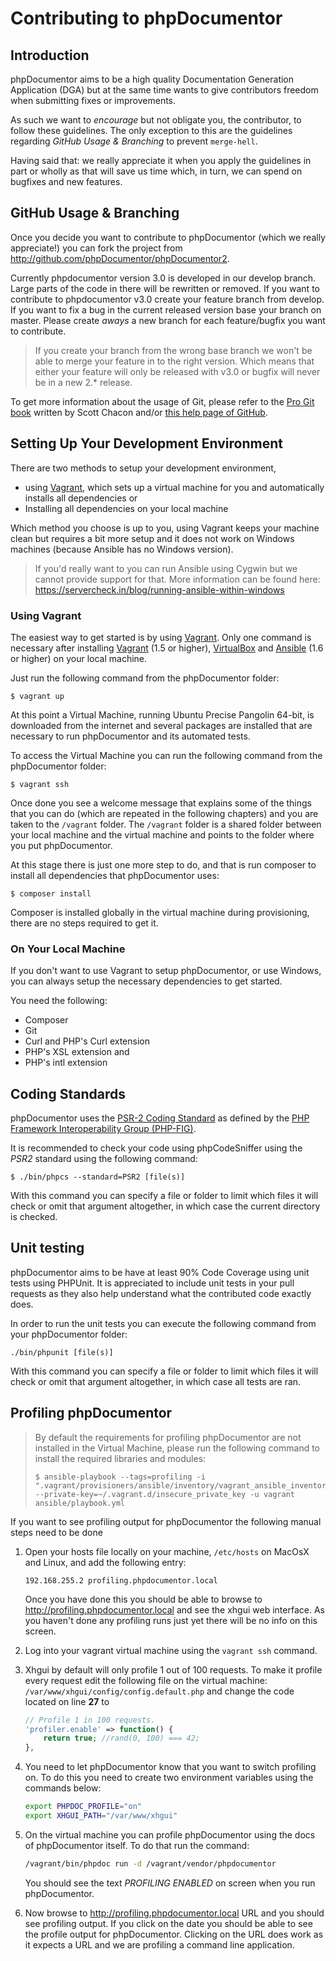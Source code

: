 Contributing to phpDocumentor
=============================

Introduction
------------

phpDocumentor aims to be a high quality Documentation Generation Application (DGA) but at the same time wants to give
contributors freedom when submitting fixes or improvements.

As such we want to *encourage* but not obligate you, the contributor, to follow these guidelines. The only exception to
this are the guidelines regarding *GitHub Usage & Branching* to prevent `merge-hell`.

Having said that: we really appreciate it when you apply the guidelines in part or wholly as that will save us time
which, in turn, we can spend on bugfixes and new features.

GitHub Usage & Branching
------------------------

Once you decide you want to contribute to phpDocumentor (which we really appreciate!) you can fork the project from
http://github.com/phpDocumentor/phpDocumentor2.

Currently phpdocumentor version 3.0 is developed in our develop branch. Large parts of the code in there will be rewritten or 
removed. If you want to contribute to phpdocumentor v3.0 create your feature branch from develop. If you want to fix a bug in the
current released version base your branch on master. Please create *aways* a new branch for each feature/bugfix you want to contribute.

> If you create your branch from the wrong base branch we won't be able to merge your feature in to the right version. Which means that 
> either your feature will only be released with v3.0 or bugfix will never be in a new 2.* release.

To get more information about the usage of Git, please refer to the [Pro Git book][PROGIT] written
by Scott Chacon and/or [this help page of GitHub][GITHUB_HELP_PR].

Setting Up Your Development Environment
---------------------------------------

There are two methods to setup your development environment,

- using [Vagrant][VAGRANT], which sets up a virtual machine for you and automatically installs all dependencies or
- Installing all dependencies on your local machine

Which method you choose is up to you, using Vagrant keeps your machine clean but requires a bit more setup and
it does not work on Windows machines (because Ansible has no Windows version).

> If you'd really want to you can run Ansible using Cygwin but we cannot provide support for that. More information
> can be found here: https://servercheck.in/blog/running-ansible-within-windows

### Using Vagrant

The easiest way to get started is by using [Vagrant][VAGRANT]. Only one command is necessary after installing
[Vagrant][VAGRANT_INSTALL] (1.5 or higher), [VirtualBox][VIRTUALBOX_INSTALL] and [Ansible][ANSIBLE_INSTALL]
(1.6 or higher) on your local machine.

Just run the following command from the phpDocumentor folder:

    $ vagrant up

At this point a Virtual Machine, running Ubuntu Precise Pangolin 64-bit, is downloaded from the internet and several
packages are installed that are necessary to run phpDocumentor and its automated tests.

To access the Virtual Machine you can run the following command from the phpDocumentor folder:

    $ vagrant ssh

Once done you see a welcome message that explains some of the things that you can do (which are repeated in the
following chapters) and you are taken to the `/vagrant` folder. The `/vagrant` folder is a shared folder between
your local machine and the virtual machine and points to the folder where you put phpDocumentor.

At this stage there is just one more step to do, and that is run composer to install all dependencies that phpDocumentor
uses:

    $ composer install

Composer is installed globally in the virtual machine during provisioning, there are no steps required to get it.

### On Your Local Machine

If you don't want to use Vagrant to setup phpDocumentor, or use Windows, you can always setup the necessary dependencies
to get started.

You need the following:

- Composer
- Git
- Curl and PHP's Curl extension
- PHP's XSL extension and
- PHP's intl extension

Coding Standards
----------------

phpDocumentor uses the [PSR-2 Coding Standard][PSR2] as defined by the
[PHP Framework Interoperability Group (PHP-FIG)][PHP_FIG].

It is recommended to check your code using phpCodeSniffer using the *PSR2* standard using the following command:

    $ ./bin/phpcs --standard=PSR2 [file(s)]

With this command you can specify a file or folder to limit which files it will check or omit that argument altogether,
in which case the current directory is checked.

Unit testing
------------

phpDocumentor aims to be have at least 90% Code Coverage using unit tests using PHPUnit. It is appreciated to include
unit tests in your pull requests as they also help understand what the contributed code exactly does.

In order to run the unit tests you can execute the following command from your phpDocumentor folder:

    ./bin/phpunit [file(s)]

With this command you can specify a file or folder to limit which files it will check or omit that argument altogether,
in which case all tests are ran.

Profiling phpDocumentor
-----------------------

> By default the requirements for profiling phpDocumentor are not installed in the Virtual Machine, please run the
> following command to install the required libraries and modules:
>
>     $ ansible-playbook --tags=profiling -i ".vagrant/provisioners/ansible/inventory/vagrant_ansible_inventory"
>     --private-key=~/.vagrant.d/insecure_private_key -u vagrant ansible/playbook.yml

If you want to see profiling output for phpDocumentor the following manual steps need to be done

1. Open your hosts file locally on your machine, `/etc/hosts` on MacOsX and Linux, and add the following entry:

       192.168.255.2 profiling.phpdocumentor.local

   Once you have done this you should be able to browse to http://profiling.phpdocumentor.local and see the xhgui web
   interface. As you haven't done any profiling runs just yet there will be no info on this screen.
2. Log into your vagrant virtual machine using the `vagrant ssh` command.
3. Xhgui by default will only profile 1 out of 100 requests. To make it profile every request edit the following file
   on the virtual machine: `/var/www/xhgui/config/config.default.php` and change the code located on line **27** to

   ``` php
   // Profile 1 in 100 requests.
   'profiler.enable' => function() {
       return true; //rand(0, 100) === 42;
   },
   ```

4. You need to let phpDocumentor know that you want to switch profiling on. To do this you need to create two
   environment variables using the commands below:

   ``` bash
   export PHPDOC_PROFILE="on"
   export XHGUI_PATH="/var/www/xhgui"
   ```

5. On the virtual machine you can profile phpDocumentor using the docs of phpDocumentor itself. To do that run the
   command:

   ``` bash
   /vagrant/bin/phpdoc run -d /vagrant/vendor/phpdocumentor
   ```
   You should see the text *PROFILING ENABLED* on screen when you run phpDocumentor.

6. Now browse to http://profiling.phpdocumentor.local URL and you should see profiling output. If you click on the
   date you should be able to see the profile output for phpDocumentor. Clicking on the URL does work as it expects a
   URL and we are profiling a command line application.

[PROGIT]:             http://git-scm.com/book
[GITHUB_HELP_PR]:     https://help.github.com/articles/using-pull-requests
[VAGRANT]:            http://vagrantup.com
[ANSIBLE_INSTALL]:    http://docs.ansible.com/intro_installation.html
[VAGRANT_INSTALL]:    http://docs.vagrantup.com/v2/installation/index.html
[VIRTUALBOX_INSTALL]: https://www.virtualbox.org/manual/ch02.html
[PSR2]:               https://github.com/php-fig/fig-standards/blob/master/accepted/PSR-2-coding-style-guide.md
[PHP_FIG]:            http://www.php-fig.org/